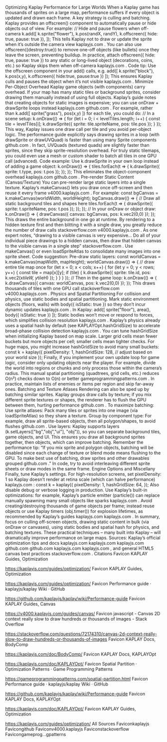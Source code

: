 Optimizing Kaplay Performance for Large Worlds
When a Kaplay game has thousands of sprites on a large map, performance suffers if every object is updated and drawn each frame. A key strategy is culling and batching. Kaplay provides an offscreen() component to automatically pause or hide objects out of view. For example:
// Hide and pause flowers when off-camera
k.add([
    k.sprite("flower"),
    k.pos(randX, randY),
    k.offscreen({ hide: true, pause: true }),
]);
This tells Kaplay not to draw or update the sprite when it’s outside the camera view
kaplayjs.com
. You can also use offscreen({destroy:true}) to remove one-off objects (like bullets) once they leave the screen, preventing buildup. In practice, attach offscreen({ hide: true, pause: true }) to any static or long-lived object (decorations, coins, etc.) so Kaplay skips them when off-camera
kaplayjs.com
.
Code tip: Use the offscreen component in your add() calls, e.g.
add([ k.sprite("block"), k.pos(x,y), k.offscreen({ hide:true, pause:true }) ]);
This ensures Kaplay culls and pauses the object when it’s not visible
kaplayjs.com
.
Minimize Per-Object Overhead
Kaplay game objects (with components) carry overhead. If your map has many static tiles or background sprites, consider drawing them manually instead of using full objects. Kaplay’s guide notes that creating objects for static images is expensive; you can use onDraw + drawSprite loops instead
kaplayjs.com
github.com
. For example, rather than k.add([ sprite("grass"), pos(x,y) ]) for each tile, you could do:
// In a scene setup:
k.onDraw(() => {
    for (let i = 0; i < levelTiles.length; i++) {
        const tile = levelTiles[i];
        k.drawSprite({ sprite: tile.spriteName, pos: tile.pos });
    }
});
This way, Kaplay issues one draw call per tile and you avoid per-object logic. The performance guide explicitly says drawing sprites in a loop (with drawSprite or drawUVQuad) is faster than using many Sprite components
github.com
. In fact, UVQuads (textured quads) are slightly faster than sprites, since they skip sprite-resolution overhead. For truly static tilemaps, you could even use a mesh or custom shader to batch all tiles in one GPU call (advanced).
Code example: Use k.drawSprite in your own loop instead of adding a game object:
k.onDraw(() => {
  tiles.forEach(t => {
    k.drawSprite({ sprite: t.type, pos: t.pos });
  });
});
This eliminates the object-component overhead
kaplayjs.com
github.com
.
Pre-render Static Content (Canvas/Texture)
You can pre-render large static layers into a single texture. Kaplay’s makeCanvas() lets you draw once off-screen and then reuse it every frame
v4000.kaplayjs.com
. For example:
const bgCanvas = k.makeCanvas(worldWidth, worldHeight);
bgCanvas.draw(() => {
  // Draw all static background tiles and shapes here
  tiles.forEach(t => {
    drawSprite({ sprite: t.spriteName, pos: t.pos });
  });
});
// In your onDraw or object draw:
k.onDraw(() => {
  drawCanvas({ canvas: bgCanvas, pos: k.vec2(0,0) });
});
This draws the entire background in one go at runtime. By rendering to a hidden texture first and then blitting it with a single draw, you greatly reduce the number of draw calls
stackoverflow.com
v4000.kaplayjs.com
. As one expert notes, “drawing to a visible canvas is very expensive… Do all of your individual piece drawings to a hidden canvas, then draw that hidden canvas to the visible canvas in a single step”
stackoverflow.com
. Use makeCanvas() or even loadSpriteAtlas to consolidate many images into one sprite sheet.
Code suggestion: Pre-draw static layers:
const worldCanvas = k.makeCanvas(mapWidth, mapHeight);
worldCanvas.draw(() => {
  // draw entire tile map once
  for (let x = 0; x < cols; x++) {
    for (let y = 0; y < rows; y++) {
      const tile = map[x][y];
      if (tile) {
        k.drawSprite({ sprite: tile.id, pos: k.vec2(x*tileW, y*tileH) });
      }
    }
  }
});
// Then in the game loop:
k.onDraw(() => {
  k.drawCanvas({ canvas: worldCanvas, pos: k.vec2(0,0) });
});
This draws thousands of tiles with one GPU call
stackoverflow.com
v4000.kaplayjs.com
.
Physics and Spatial Partitioning
For collision and physics, use static bodies and spatial partitioning. Mark static environment objects (floors, walls) with body({ isStatic: true }) so they don’t incur dynamic updates
kaplayjs.com
. In Kaplay:
add([ sprite("floor"), area(), body({ isStatic: true }) ]);
Static bodies won’t move or respond to forces, which simplifies collision resolution
kaplayjs.com
. Kaplay’s physics already uses a spatial hash by default (see KAPLAYOpt.hashGridSize) to accelerate broad-phase collision detection
kaplayjs.com
. You can tune hashGridSize when initializing Kaplay based on map scale. Larger grid cells mean fewer buckets but more objects per cell; smaller cells mean tighter checks. For huge maps, you might increase hashGridSize to avoid many small buckets:
const k = kaplay({
  pixelDensity: 1,
  hashGridSize: 128,  // adjust based on your world size
});
Finally, if you implement your own update loop for game logic, consider only updating objects near the player. For example, divide the world into regions or chunks and only process those within the camera’s radius. This manual spatial partitioning (quadtrees, grid cells, etc.) reduces O(n²) checks down to O(n) or better
gameprogrammingpatterns.com
. In practice, maintain lists of enemies or items per region and skip far-away ones.
Batching and Texture Atlases
Rendering can also be sped up by batching similar sprites. Kaplay groups draw calls by texture; if you mix different sprite textures or shapes, the renderer has to flush the GPU between them, hurting performance
github.com
. To maximize batching:
Use sprite atlases: Pack many tiles or sprites into one image (via loadSpriteAtlas) so they share a texture.
Group by component type: For example, draw all sprite-based objects, then all polygon/shapes, to avoid flushes
github.com
.
Use layers: Kaplay supports layers (k.setLayers(["bg","obj","ui"], "obj")), so you can separate background tiles, game objects, and UI. This ensures you draw all background sprites together, then objects, which can improve batching.
Remember the performance tip: “If you mix sprite and polygon objects, batching will be disabled since each change of texture or blend mode means flushing to the GPU. To make best use of batching, draw sprites and other drawables grouped
github.com
.” In code, try to avoid interleaving different sprite sheets or draw modes in the same frame.
Engine Options and Miscellany
Finally, tune Kaplay’s settings. For high-resolution screens, set pixelDensity: 1 so Kaplay doesn’t render at retina scale (which can halve performance)
kaplayjs.com
:
const k = kaplay({
  pixelDensity: 1,
  hashGridSize: 64,
});
Also disable debug or verbose logging in production. Use Kaplay’s built-in optimizations: for example, Kaplay’s particle emitter (particle()) can replace manually spawning many small objects like sparks
kaplayjs.com
. Avoid creating/destroying thousands of game objects per frame; instead reuse objects or use Kaplay timers (obj.timer()) for explosion lifetimes, as recommended by Kaplay’s guides
kaplayjs.com
kaplayjs.com
. In summary, focus on culling off-screen objects, drawing static content in bulk (via onDraw or canvases), using static bodies and spatial hash for physics, and batching textures. These practical techniques – many built into Kaplay – will dramatically improve performance on large maps. Sources: Kaplay’s official optimization tips and docs
kaplayjs.com
kaplayjs.com
kaplayjs.com
github.com
github.com
kaplayjs.com
kaplayjs.com
, and general HTML5 canvas best practices
stackoverflow.com
.
Citations
Favicon
KAPLAY Guides, Optimization

https://kaplayjs.com/guides/optimization/
Favicon
KAPLAY Guides, Optimization

https://kaplayjs.com/guides/optimization/
Favicon
Performance guide · kaplayjs/kaplay Wiki · GitHub

https://github.com/kaplayjs/kaplay/wiki/Performance-guide
Favicon
KAPLAY Guides, Canvas

https://v4000.kaplayjs.com/guides/canvas/
Favicon
javascript - Canvas 2D context really slow to draw hundreds or thousands of images - Stack Overflow

https://stackoverflow.com/questions/72174310/canvas-2d-context-really-slow-to-draw-hundreds-or-thousands-of-images
Favicon
KAPLAY Docs, BodyComp

https://kaplayjs.com/doc/BodyComp/
Favicon
KAPLAY Docs, KAPLAYOpt

https://kaplayjs.com/doc/KAPLAYOpt/
Favicon
Spatial Partition · Optimization Patterns · Game Programming Patterns

https://gameprogrammingpatterns.com/spatial-partition.html
Favicon
Performance guide · kaplayjs/kaplay Wiki · GitHub

https://github.com/kaplayjs/kaplay/wiki/Performance-guide
Favicon
KAPLAY Docs, KAPLAYOpt

https://kaplayjs.com/doc/KAPLAYOpt/
Favicon
KAPLAY Guides, Optimization

https://kaplayjs.com/guides/optimization/
All Sources
Faviconkaplayjs
Favicongithub
Faviconv4000.kaplayjs
Faviconstackoverflow
Favicongameprog...gpatterns